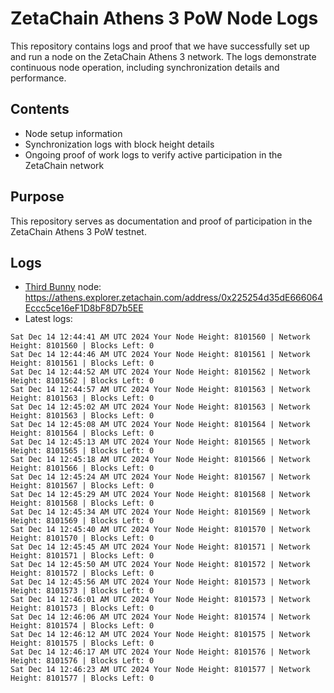 # ZetaChain Athens 3 PoW Node Logs
This repository contains logs and proof that we have successfully set up and run a node on the ZetaChain Athens 3 network. The logs demonstrate continuous node operation, including synchronization details and performance.

## Contents
- Node setup information
- Synchronization logs with block height details
- Ongoing proof of work logs to verify active participation in the ZetaChain network

## Purpose
This repository serves as documentation and proof of participation in the ZetaChain Athens 3 PoW testnet.

## Logs

- [Third Bunny](https://thirdbunny.xyz/) node: https://athens.explorer.zetachain.com/address/0x225254d35dE666064Eccc5ce16eF1D8bF8D7b5EE
- Latest logs:
```
Sat Dec 14 12:44:41 AM UTC 2024 Your Node Height: 8101560 | Network Height: 8101560 | Blocks Left: 0
Sat Dec 14 12:44:46 AM UTC 2024 Your Node Height: 8101561 | Network Height: 8101561 | Blocks Left: 0
Sat Dec 14 12:44:52 AM UTC 2024 Your Node Height: 8101562 | Network Height: 8101562 | Blocks Left: 0
Sat Dec 14 12:44:57 AM UTC 2024 Your Node Height: 8101563 | Network Height: 8101563 | Blocks Left: 0
Sat Dec 14 12:45:02 AM UTC 2024 Your Node Height: 8101563 | Network Height: 8101563 | Blocks Left: 0
Sat Dec 14 12:45:08 AM UTC 2024 Your Node Height: 8101564 | Network Height: 8101564 | Blocks Left: 0
Sat Dec 14 12:45:13 AM UTC 2024 Your Node Height: 8101565 | Network Height: 8101565 | Blocks Left: 0
Sat Dec 14 12:45:18 AM UTC 2024 Your Node Height: 8101566 | Network Height: 8101566 | Blocks Left: 0
Sat Dec 14 12:45:24 AM UTC 2024 Your Node Height: 8101567 | Network Height: 8101567 | Blocks Left: 0
Sat Dec 14 12:45:29 AM UTC 2024 Your Node Height: 8101568 | Network Height: 8101568 | Blocks Left: 0
Sat Dec 14 12:45:34 AM UTC 2024 Your Node Height: 8101569 | Network Height: 8101569 | Blocks Left: 0
Sat Dec 14 12:45:40 AM UTC 2024 Your Node Height: 8101570 | Network Height: 8101570 | Blocks Left: 0
Sat Dec 14 12:45:45 AM UTC 2024 Your Node Height: 8101571 | Network Height: 8101571 | Blocks Left: 0
Sat Dec 14 12:45:50 AM UTC 2024 Your Node Height: 8101572 | Network Height: 8101572 | Blocks Left: 0
Sat Dec 14 12:45:56 AM UTC 2024 Your Node Height: 8101573 | Network Height: 8101573 | Blocks Left: 0
Sat Dec 14 12:46:01 AM UTC 2024 Your Node Height: 8101573 | Network Height: 8101573 | Blocks Left: 0
Sat Dec 14 12:46:06 AM UTC 2024 Your Node Height: 8101574 | Network Height: 8101574 | Blocks Left: 0
Sat Dec 14 12:46:12 AM UTC 2024 Your Node Height: 8101575 | Network Height: 8101575 | Blocks Left: 0
Sat Dec 14 12:46:17 AM UTC 2024 Your Node Height: 8101576 | Network Height: 8101576 | Blocks Left: 0
Sat Dec 14 12:46:23 AM UTC 2024 Your Node Height: 8101577 | Network Height: 8101577 | Blocks Left: 0
```
